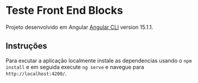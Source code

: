 # Teste Front End Blocks

Projeto desenvolvido em Angular [Angular CLI](https://github.com/angular/angular-cli) version 15.1.1.

## Instruções

Para excutar a aplicação localmente instale as dependencias usando o `npm install` e em seguida execute `ng serve` e navegue para `http://localhost:4200/`.
